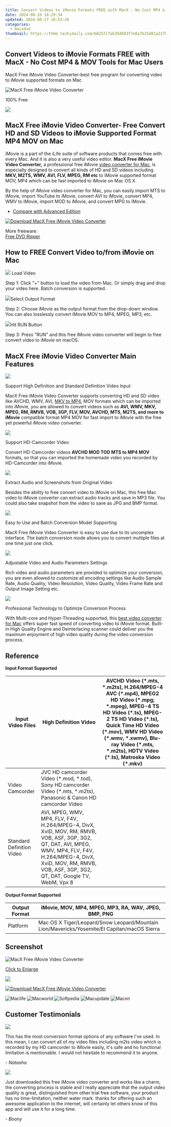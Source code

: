 ```yaml
---
title: Convert Videos to iMovie Formats FREE with MacX - No Cost MP4 & MOV Tools for Mac Users
date: 2024-08-26 18:29:34
updated: 2024-08-27 10:53:26
categories:
  - macxdvd
thumbnail: https://thmb.techidaily.com/b025fc7ab394893f7e8a7b25d81a217b766fc055b9d4d40cb760c793a3b4d35f.jpg
---
```


## Convert Videos to iMovie Formats FREE with MacX - No Cost MP4 & MOV Tools for Mac Users

MacX Free iMovie Video Converter-best free program for converting video to iMovie supported formats on Mac

![MacX Free iMovie Video Converter](https://www.macxdvd.com/imovie-video-converter-free/../face/free-imovie-converter-mac-pic.jpg) 

100% Free

![](https://www.macxdvd.com/imovie-video-converter-free/../image-jp/flag.png) 

## MacX Free iMovie Video Converter- Free Convert HD and SD Videos to iMovie Supported Format MP4 MOV on Mac

iMovie is a part of the iLife suite of software products that comes free with every Mac. And it is also a very useful video editor. **MacX Free iMovie Video Converter,** a professional free iMovie [video converter for Mac](https://tools.techidaily.com/macxdvd/products/), is especially designed to convert all kinds of HD and SD videos including **MKV, M2TS, WMV, AVI, FLV, MPEG, RM etc** to iMovie supported format MOV, MP4 which can be fast imported to iMovie on Mac OS X. 

By the help of iMoive video converter for Mac, you can easily import MTS to iMovie, import YouTube to iMovie, convert AVI to iMovie, convert MP4, WMV to iMovie, import MOD to iMovie, and convert MPG to iMovie.

* [Compare with Advanced Edition](https://tools.techidaily.com/macxdvd/products/)

[![Download MacX Free iMovie Video Converter](https://www.macxdvd.com/imovie-video-converter-free/../image/bottom-download-big.jpg)](https://www.macxdvd.com/download/macx-free-imovie-video-converter.dmg)

More freeware:   
[Free DVD Ripper](https://tools.techidaily.com/macxdvd/products/)

## How to FREE Convert Video to/from iMovie on Mac

![](https://www.macxdvd.com/imovie-video-converter-free/../i-pic/1.png) Load Video 

Step 1: Click "+" button to load the video from Mac. Or simply drag and drop your video here. Batch conversion is supported.

![](https://www.macxdvd.com/imovie-video-converter-free/../i-pic/2.png)Select Output Format 

Step 2: Choose iMovie as the output format from the drop-down window. You can also losslessly convert iMovie MOV to MP4, MPEG, MP3, etc.

![](https://www.macxdvd.com/imovie-video-converter-free/../i-pic/3.png)Hit RUN Button

Step 3: Press "RUN" and this free iMovie video converter will begin to free convert video to iMovie on macOS.

## MacX Free iMovie Video Converter Main Features

![](https://www.macxdvd.com/imovie-video-converter-free/image/1.jpg) 

Support High Definition and Standard Definition Video Input

MacX Free iMovie Video Converter supports converting HD and SD video like AVCHD, WMV, AVI, [MKV to MP4](https://tools.techidaily.com/macxdvd/products/), MOV formats which can be imported into iMovie, you are allowed to convert videos such as **AVI, WMV, MKV, MPEG, RM, RMVB, VOB, 3GP, FLV, MOV, AVCHD, MTS, M2TS, and more to iMovie** compatible format MP4 MOV for fast import to iMovie with the free yet powerful iMovie video converter.

![](https://www.macxdvd.com/imovie-video-converter-free/image/2.jpg) 

Support HD-Camcorder Video

Convert HD-Camcorder videos **AVCHD MOD TOD MTS to MP4 MOV** formats, so that you can imported the homemade video you recorded by HD-Camcorder into iMovie.

![](https://www.macxdvd.com/imovie-video-converter-free/image/3.jpg) 

Extract Audio and Screenshots from Original Video

Besides the ability to free convert video to iMovie on Mac, this free Mac video to iMovie converter can extract audio tracks and save in MP3 file. You could also take snapshot from the video to save as JPG and BMP format.

![](https://www.macxdvd.com/imovie-video-converter-free/image/4.jpg) 

Easy to Use and Batch Conversion Model Supporting

MacX Free iMovie Video Converter is easy to use due to its uncomplex interface. The batch conversion mode allows you to convert multiple files at one time just one click.

![](https://www.macxdvd.com/imovie-video-converter-free/image/5.jpg) 

Adjustable Video and Audio Parameters Settings

Rich video and audio parameters are provided to optimize your conversion, you are even allowed to customize all encoding settings like Audio Sample Rate, Audio Quality, Video Resolution, Video Quality, Video Frame Rate and Output Image Setting etc.

![](https://www.macxdvd.com/imovie-video-converter-free/image/6.jpg) 

Professional Technology to Optimize Conversion Process

With Multi-core and Hyper-Threading supported, this [best video converter for Mac](https://tools.techidaily.com/macxdvd/products/) offers super fast speed of converting video to iMovie format. Built-in High Quality Engine and Deinterlacing scanner could deliver you the maximum enjoyment of high video quality during the video conversion process.

## Reference

**Input Format Supported**

| Input Video Files         | High Definition Video                                                                                                                                                                                                            | AVCHD Video (\*.mts, \*.m2ts), H.264/MPEG-4 AVC (\*.mp4), MPEG2 HD Video (\*.mpg; \*.mpeg), MPEG-4 TS HD Video (\*.ts), MPEG-2 TS HD Video (\*.ts), Quick Time HD Video (\*.mov), WMV HD Video (\*.wmv, \*.xwmv), Blu-ray Video (\*.mts, \*.m2ts), HDTV Video (\*.ts), Matroska Video (\*.mkv) |
| ------------------------- | -------------------------------------------------------------------------------------------------------------------------------------------------------------------------------------------------------------------------------- | ---------------------------------------------------------------------------------------------------------------------------------------------------------------------------------------------------------------------------------------------------------------------------------------------- |
| Video Camcorder           | JVC HD camcorder Video (\*.mod, \*.tod), Sony HD camcorder Video (\*.mts, \*.m2ts), Panasonic & Canon HD camcorder Video                                                                                                         |                                                                                                                                                                                                                                                                                                |
| Standard Definition Video | AVI, MPEG, WMV, MP4, FLV, F4V, H.264/MPEG-4, DivX, XviD, MOV, RM, RMVB, VOB, ASF, 3GP, 3G2, QT, DAT, AVI, MPEG, WMV, MP4, FLV, F4V, H.264/MPEG-4, DivX, XviD, MOV, RM, RMVB, VOB, ASF, 3GP, 3G2, QT, DAT, Google TV, WebM, Vpx 8 |                                                                                                                                                                                                                                                                                                |

**Output Format Supported**

| Output Format | iMovie, MOV, MP4, MPEG, MP3, RA, WAV, JPEG, BMP, PNG                                         |
| ------------- | -------------------------------------------------------------------------------------------- |
| Platform      | Mac OS X Tiger/Leopard/Snow Leopard/Mountain Lion/Mavericks/Yosemite/El Capitan/macOS Sierra |

## Screenshot

![MacX Free iMovie Video Converter](https://www.macxdvd.com/imovie-video-converter-free/image/screenshot.png)

[Click to Enlarge](https://tools.techidaily.com/macxdvd/products/)

![](https://www.macxdvd.com/imovie-video-converter-free/image/screenshot_02.png) 

[![Download MacX Free iMovie Video Converter](https://www.macxdvd.com/imovie-video-converter-free/../image/bottom-download-big.jpg)](https://www.macxdvd.com/download/macx-free-imovie-video-converter.dmg)

![Maclife](https://www.macxdvd.com/imovie-video-converter-free/../i-pic/maclife.gif) ![Macworld](https://www.macxdvd.com/imovie-video-converter-free/../i-pic/macworld.gif) ![Softpedia](https://www.macxdvd.com/imovie-video-converter-free/../i-pic/softpedia.gif) ![Macupdate](https://www.macxdvd.com/imovie-video-converter-free/../i-pic/macupdate.gif) ![Macnn](https://www.macxdvd.com/imovie-video-converter-free/../i-pic/macnn.gif) 

## Customer Testimonials

![](https://www.macxdvd.com/imovie-video-converter-free/../image/customer-ico.jpg) 

This has the most conversion format options of any software I've used. In this mean, I can convert all of my video files including m2ts video which is recorded by my HD camcorder to iMovie easily, it's safe and no functional limitation is mentionable. I would not hesitate to recommend it to anyone.

_\- Natasha_ 

![](https://www.macxdvd.com/imovie-video-converter-free/../image/customer-ico.jpg) 

Just downloaded this free iMovie video converter and works like a charm, the converting process is stable and I really appreciate that the output video quality is great, distinguished from other trial free software, your product has no time-limitation, neither water mark. thanks for offering such an awesome application to the internet, will certainly let others know of this app and will use it for a long time.

_\- Boony_

<ins class="adsbygoogle"
     style="display:block"
     data-ad-format="autorelaxed"
     data-ad-client="ca-pub-7571918770474297"
     data-ad-slot="1223367746"></ins>



<ins class="adsbygoogle"
     style="display:block"
     data-ad-client="ca-pub-7571918770474297"
     data-ad-slot="8358498916"
     data-ad-format="auto"
     data-full-width-responsive="true"></ins>
